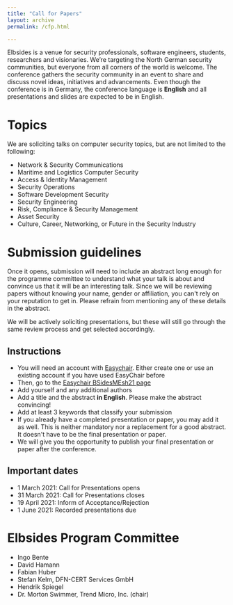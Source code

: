 ```yaml
---
title: "Call for Papers"
layout: archive
permalink: /cfp.html

---
```


Elbsides is a venue for security professionals, software engineers, students, researchers and visionaries. We’re targeting the North German security communities, but everyone from all corners of the world is welcome. The conference gathers the security community in an event to share and discuss novel ideas, initiatives and advancements. Even though the conference is in Germany, the conference language is **English** and all presentations and slides are expected to be in English.

# Topics #

We are soliciting talks on computer security topics, but are not limited to the following:

* Network & Security Communications
* Maritime and Logistics Computer Security
* Access & Identity Management
* Security Operations
* Software Development Security
* Security Engineering
* Risk, Compliance & Security Management
* Asset Security
* Culture, Career, Networking, or Future in the Security Industry

# Submission guidelines #

Once it opens, submission will need to include an abstract long enough for the programme committee to understand what your talk is about and convince us that it will be an interesting talk. Since we will be reviewing papers without knowing your name, gender or affiliation, you can't rely on your reputation to get in. Please refrain from mentioning any of these details in the abstract.

We will be actively soliciting presentations, but these will still go through the same review process and get selected accordingly.

## Instructions ##

* You will need an account with [Easychair](https://easychair.org). Either create one or use an existing account if you have used EasyChair before
* Then, go to the [Easychair BSidesMEsh21 page](https://easychair.org/conferences/?conf=bsidesmesh21)
* Add yourself and any additional authors
* Add a title and the abstract **in English**. Please make the abstract convincing!
* Add at least 3 keywords that classify your submission
* If you already have a completed presentation or paper, you may add it as well. This is neither mandatory nor a replacement for a good abstract. It doesn't have to be the final presentation or paper.
* We will give you the opportunity to publish your final presentation or paper after the conference.

## Important dates ##

* 1 March 2021: Call for Presentations opens
* 31 March 2021: Call for Presentations closes
* 19 April 2021: Inform of Acceptance/Rejection
* 1 June 2021: Recorded presentations due

# Elbsides Program Committee #

* Ingo Bente
* David Hamann
* Fabian Huber
* Stefan Kelm,  DFN-CERT Services GmbH
* Hendrik Spiegel
* Dr. Morton Swimmer, Trend Micro, Inc. (chair)
